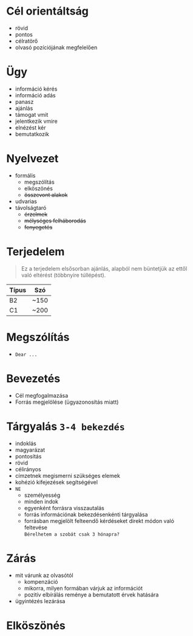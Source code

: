 # Cél orientáltság
- rövid
- pontos
- célratörő
- olvasó pozíciójának megfelelően
# Ügy
- információ kérés
- információ adás
- panasz
- ajánlás
- támogat vmit
- jelentkezik vmire
- elnézést kér
- bemutatkozik
# Nyelvezet
- formális
	- megszólítás
	- elköszönés
	- ~~összevont alakok~~
- udvarias
- távolságtaró
	- ~~érzelmek~~
	- ~~mélységes felháborodás~~
	- ~~fenyegetés~~
# Terjedelem
> Ez a terjedelem elsősorban ajánlás, alapból nem büntetjük az ettől való eltérést (többnyire túllépést).

| Típus | Szó	|
| ---	| ---	|
| B2	| ~150	|
| C1	| ~200	|
# Megszólítás
- `Dear ...`
# Bevezetés
- Cél megfogalmazása
- Forrás megjelölése (ügyazonosítás miatt)
# Tárgyalás `3-4 bekezdés`
- indoklás
- magyarázat
- pontosítás
- rövid
- célirányos
- címzetnek megismerni szükséges elemek
- kohézió kifejezések segítségével
- `NE`
	- személyesség
	- minden indok
	- egyenként forrásra visszautalás
	- forrás információnak bekezdésenkénti tárgyalása
	- forrásban megjelölt felteendő kérdéseket direkt módon való feltevése  
		`Bérelhetem a szobát csak 3 hónapra?`
# Zárás
- mit várunk az olvasótól
	- kompenzáció
	- mikorra, milyen formában várjuk az információt
	- pozitív elbírálás reménye a bemutatott érvek hatására
- ügyintézés lezárása
# Elköszönés
